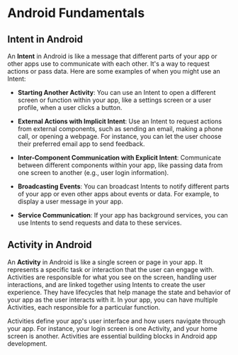 # Android Fundamentals

## Intent in Android

An **Intent** in Android is like a message that different parts of your app or other apps use to communicate with each other. It's a way to request actions or pass data. Here are some examples of when you might use an Intent:

- **Starting Another Activity**: You can use an Intent to open a different screen or function within your app, like a settings screen or a user profile, when a user clicks a button.

- **External Actions with Implicit Intent**: Use an Intent to request actions from external components, such as sending an email, making a phone call, or opening a webpage. For instance, you can let the user choose their preferred email app to send feedback.

- **Inter-Component Communication with Explicit Intent**: Communicate between different components within your app, like passing data from one screen to another (e.g., user login information).

- **Broadcasting Events**: You can broadcast Intents to notify different parts of your app or even other apps about events or data. For example, to display a user message in your app.

- **Service Communication**: If your app has background services, you can use Intents to send requests and data to these services.

## Activity in Android

An **Activity** in Android is like a single screen or page in your app. It represents a specific task or interaction that the user can engage with. Activities are responsible for what you see on the screen, handling user interactions, and are linked together using Intents to create the user experience. They have lifecycles that help manage the state and behavior of your app as the user interacts with it. In your app, you can have multiple Activities, each responsible for a particular function.

Activities define your app's user interface and how users navigate through your app. For instance, your login screen is one Activity, and your home screen is another. Activities are essential building blocks in Android app development.

